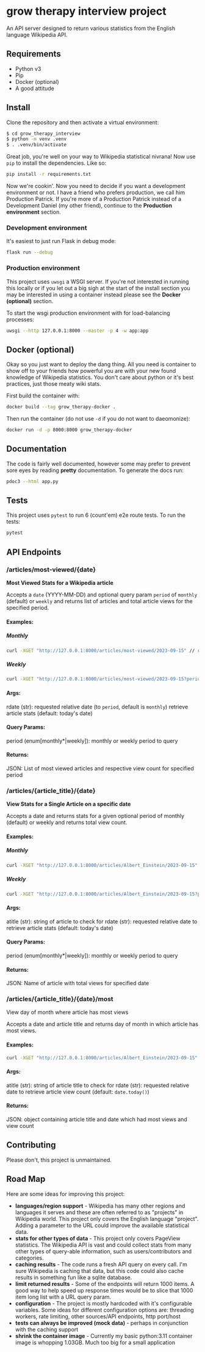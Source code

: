 # grow therapy interview project

An API server designed to return various statistics from the English language Wikipedia API.

## Requirements

* Python v3
* Pip
* Docker (optional)
* A good attitude

## Install

Clone the repository and then activate a virtual environment:

```sh
$ cd grow_therapy_interview
$ python -m venv .venv
$ . .venv/bin/activate
```

Great job, you're well on your way to Wikipedia statistical nivrana! Now use `pip` to install the dependencies. Like so:

```sh
pip install -r requirements.txt
```

Now we're cookin'. Now you need to decide if you want a development environment or not. I have a friend who prefers production, we call him Production Patrick. If you're more of a Production Patrick instead of a Development Daniel (my other friend), continue to the __Production environment__ section.

### Development environment

It's easiest to just run Flask in debug mode:

```sh
flask run --debug
```

### Production environment

This project uses `uwsgi` a WSGI server. If you're not interested in running this locally or if you let out a big sigh at the start of the install section you may be interested in using a container instead please see the __Docker (optional)__ section.

To start the wsgi production environment with for load-balancing processes:

```sh
uwsgi --http 127.0.0.1:8000 --master -p 4 -w app:app
```

## Docker (optional)

Okay so you just want to deploy the dang thing. All you need is container to show off to your friends how powerful you are with your new found knowledge of Wikipedia statistics. You don't care about python or it's best practices, just those meaty wiki stats.

First build the container with:

```sh
docker build --tag grow_therapy-docker .
```

Then run the container (do not use `-d` if you do not want to daeomonize):

```sh
docker run -d -p 8000:8000 grow_therapy-docker
```

## Documentation

The code is fairly well documented, however some may prefer to prevent sore eyes by reading __pretty__ documentation. To generate the docs run:

```sh
pdoc3 --html app.py
```

## Tests

This project uses `pytest` to run 6 (count'em) e2e route tests. To run the tests:

```sh
pytest 
```

## API Endpoints

### /articles/most-viewed/{date}

__Most Viewed Stats for a Wikipedia article__
    
Accepts a `date` (YYYY-MM-DD) and optional query param `period` of `monthly` (default) or `weekly` and returns list of articles and total article views for the specified period.
    
#### Examples:

##### Monthly

```sh
curl -XGET "http://127.0.0.1:8000/articles/most-viewed/2023-09-15" // returns top 1000 viewed articles for the month of September (09).
```

##### Weekly

```sh
curl -XGET "http://127.0.0.1:8000/articles/most-viewed/2023-09-15?period=weekly" // returns top 1000 viewed articles for the week of September 15 (Sept 11 - Sept 17)
```

#### Args:
rdate (str): requested relative date (to `period`, default is `monthly`) retrieve article stats (default: today's date)

#### Query Params:
period (enum[monthly*|weekly]): monthly or weekly period to query

#### Returns:
JSON: List of most viewed articles and respective view count for specified period

### /articles/{article_title}/{date}

__View Stats for a Single Article on a specific date__

Accepts a date and returns stats for a given optional period of monthly (default) or weekly and returns total view count.

#### Examples:

##### Monthly

```sh
curl -XGET "http://127.0.0.1:8000/articles/Albert_Einstein/2023-09-15" // returns top 1000 viewed articles for the week of September 15 (Sept 11 - Sept 17)
```

##### Weekly

```sh
curl -XGET "http://127.0.0.1:8000/articles/Albert_Einstein/2023-09-15?period=weekly" // returns top 1000 viewed articles for the week of September 15 (Sept 11 - Sept 17)
```

#### Args:
atitle (str): string of article to check for
rdate (str): requested relative date to retrieve article stats (default: today's date)

#### Query Params:
period (enum[monthly*|weekly]): monthly or weekly period to query

#### Returns:
JSON: Name of article with total views for specified date

### /articles/{article_title}/{date}/most

View day of month where article has most views

Accepts a date and article title and returns day of month in which article has most views.

#### Examples:

```sh
curl -XGET "http://127.0.0.1:8000/articles/Albert_Einstein/2023-09-15"
```

#### Args:
atitle (str): string of article title to check for
rdate (str): requested relative date to retrieve article view count (default: `date.today()`)

#### Returns:
JSON: object containing article title and date which had most views and view count

## Contributing

Please don't, this project is unmaintained.

## Road Map

Here are some ideas for improving this project:

* __languages/region support__ - Wikipedia has many other regions and languages it serves and these are often referred to as "projects" in Wikipedia world. This project only covers the English language "project". Adding a parameter to the URL could improve the available statistical data.
* __stats for other types of data__ - This project only covers PageView statistics. The Wikipedia API is vast and could collect stats from many other types of query-able information, such as users/contributors and categories.
* __caching results__ - The code runs a fresh API query on every call. I'm sure Wikipedia is caching that data, but this code could also cache results in something fun like a sqlite database.
* __limit returned results__ - Some of the endpoints will return 1000 items. A good way to help speed up response times would be to slice that 1000 item long list with a URL query param.
* __configuration__ - The project is mostly hardcoded with it's configurable variables. Some ideas for different configuration options are: threading workers, rate limiting, other sources/API endpoints, http port/host
* __tests can always be improved (mock data)__ - perhaps in conjunction with the caching support
* __shrink the container image__ - Currently my basic python:3.11 container image is whopping 1.03GB. Much too big for a small application
